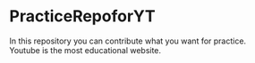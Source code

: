 # PracticeRepoforYT
In this repository you can contribute what you want for practice.<br>
Youtube is the most educational website.
